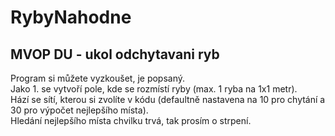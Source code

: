 # RybyNahodne
MVOP DU - ukol odchytavani ryb
--
Program si můžete vyzkoušet, je popsaný.
<br />Jako 1. se vytvoří pole, kde se rozmístí ryby (max. 1 ryba na 1x1 metr).
<br />
Hází se sítí, kterou si zvolíte v kódu (defaultně nastavena na 10 pro chytání a 30 pro výpočet nejlepšího místa).
<br />
Hledání nejlepšího místa chvilku trvá, tak prosím o strpení.

